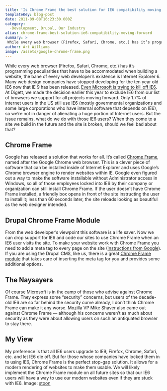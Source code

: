 ```yaml
---
title: 'Is Chrome Frame the best solution for IE6 compatibility moving forward?'
templateKey: blog-post
date: 2011-09-08T16:23:30.000Z
category: 
  -Development, Drupal, Our Industry
alias: chrome-frame-best-solution-ie6-compatibility-moving-forward
summary: > 
 While every web browser (Firefox, Safari, Chrome, etc.) has it’s programming peculiarities that have to be accommodated when building a website, the bane of every web developer’s existence is Internet Explorer 6. Many web design companies have stopped developing for the ten year old IE6 now that IE 9 has been released. Even Microsoft is trying to kill off IE6.
author: Art Williams
image: /assets/google-chrome-frame.png
---
```


While every web browser (Firefox, Safari, Chrome, etc.) has it’s programming peculiarities that have to be accommodated when building a website, the bane of every web developer’s existence is Internet Explorer 6. Many web design companies have stopped developing for the ten year old IE6 now that IE 9 has been released. [Even Microsoft is trying to kill off IE6](http://www.ie6countdown.com/). At Digett, we made the decision earlier this year to exclude IE6 from our list of browsers we support for all projects moving forward. Only 1.7% of internet users in the US still use IE6 (mostly governmental organizations and some large corporations who have internal software that depends on IE6), so we’re not in danger of alienating a huge portion of Internet users. But the issue remains, what do we do with those IE6 users? When they come to a site we build in the future and the site is broken, should we feel bad about that?

Chrome Frame
------------

Google has released a solution that works for all. It’s called [Chrome Frame](http://www.chromium.org/developers/how-tos/chrome-frame-getting-started), named after the Google Chrome web browser. This is a clever piece of software that can be installed inside of Internet Explorer and uses Google’s Chrome browser engine to render websites within IE. Google even figured out a way to make the software installable without Administrator access in Windows, so all of those employees locked into IE6 by their company or organization can still install Chrome Frame. If the user doesn’t have Chrome Frame installed, a friendly box opens in front of the site instructing the user to install it; less than 60 seconds later, the site reloads looking as beautiful as the web designer intended.

Drupal Chrome Frame Module
--------------------------

From the web developer’s viewpoint this software is a life saver. Now we can drop support for IE6 and code our sites to use Chrome Frame when an IE6 user visits the site. To make your website work with Chrome Frame you need to add a meta tag to every page on the site ([Instructions from Google](http://www.chromium.org/developers/how-tos/chrome-frame-getting-started)). If you are using the Drupal CMS, like us, there is a great [Chrome Frame module](https://www.drupal.org/project/chrome_frame) that takes care of inserting the meta tag for you and provides some additional options.

The Naysayers
-------------

Of course Microsoft is in the camp of those who advise against Chrome Frame. They express some “security” concerns, but users of the decade-old IE6 are so far behind the security curve already, I don’t think Chrome Frame can make it any worse. Mozilla VP Mike Shaver also came out against Chrome Frame — although his concerns weren’t as much about security as they were about allowing users on such an antiquated browser to stay there.

My View
-------

My preference is that all IE6 users upgrade to IE9, Firefox, Chrome, Safari, etc. and let IE6 die off. But for those whose companies have locked them in to using IE6, Chrome Frame is the perfect stop-gap solution. It allows for a modern rendering of websites to make them usable. We will likely implement the Chrome Frame module on all future sites so that our IE6 users will have a way to use our modern websites even if they are stuck with IE6. Image: [stoon](http://www.freeimages.com/photographer/stoonn-76233)